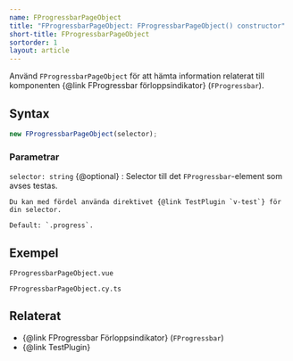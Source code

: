 ```yaml
---
name: FProgressbarPageObject
title: "FProgressbarPageObject: FProgressbarPageObject() constructor"
short-title: FProgressbarPageObject
sortorder: 1
layout: article
---
```


Använd `FProgressbarPageObject` för att hämta information relaterat till komponenten {@link FProgressbar förloppsindikator} (`FProgressbar`).

## Syntax

```ts name=syntax nocompile nolint
new FProgressbarPageObject(selector);
```

### Parametrar

`selector: string` {@optional}
: Selector till det `FProgressbar`-element som avses testas.

    Du kan med fördel använda direktivet {@link TestPlugin `v-test`} för din selector.

    Default: `.progress`.

## Exempel

```import static
FProgressbarPageObject.vue
```

```import
FProgressbarPageObject.cy.ts
```

## Relaterat

- {@link FProgressbar Förloppsindikator} (`FProgressbar`)
- {@link TestPlugin}
